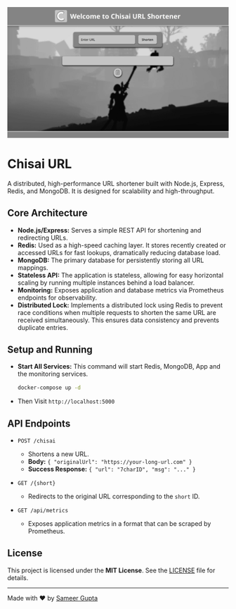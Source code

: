 ![Banner](banner.jpg)

# Chisai URL 

A distributed, high-performance URL shortener built with Node.js, Express, Redis, and MongoDB. It is designed for scalability and high-throughput.

## Core Architecture

- **Node.js/Express:** Serves a simple REST API for shortening and redirecting URLs.
- **Redis:** Used as a high-speed caching layer. It stores recently created or accessed URLs for fast lookups, dramatically reducing database load.
- **MongoDB:** The primary database for persistently storing all URL mappings.
- **Stateless API:** The application is stateless, allowing for easy horizontal scaling by running multiple instances behind a load balancer.
- **Monitoring:** Exposes application and database metrics via Prometheus endpoints for observability.
- **Distributed Lock:** Implements a distributed lock using Redis to prevent race conditions when multiple requests to shorten the same URL are received simultaneously. This ensures data consistency and prevents duplicate entries.


## Setup and Running

-  **Start All Services:**
    This command will start Redis, MongoDB, App and the monitoring services.
    ```bash
    docker-compose up -d
    ```
- Then Visit `http://localhost:5000`

## API Endpoints

- `POST /chisai`
  - Shortens a new URL.
  - **Body:** `{ "originalUrl": "https://your-long-url.com" }`
  - **Success Response:** `{ "url": "7charID", "msg": "..." }`

- `GET /{short}`
  - Redirects to the original URL corresponding to the `short` ID.

- `GET /api/metrics`
  - Exposes application metrics in a format that can be scraped by Prometheus.

## License

This project is licensed under the **MIT License**. See the [LICENSE](LICENSE) file for details.

---

Made with ❤️ by [Sameer Gupta](https://github.com/SamTheTechi)

